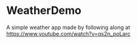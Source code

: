 # WeatherDemo
A simple weather app made by following along at https://www.youtube.com/watch?v=qs2n_poLarc
